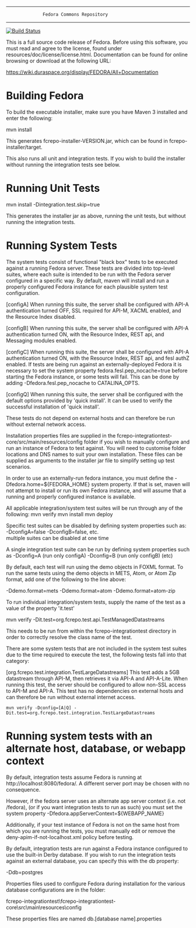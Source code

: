 -------------------------------------------------------------------
                  Fedora Commons Repository
-------------------------------------------------------------------

[![Build Status](https://api.travis-ci.org/Brown-University-Library/fcrepo.svg?branch=master)](http://travis-ci.org/Brown-University-Library/fcrepo)

This is a full source code release of Fedora.  Before using this
software, you must read and agree to the license, found under
resources/doc/license/license.html.  Documentation can be found for
online browsing or download at the following URL:

   https://wiki.duraspace.org/display/FEDORA/All+Documentation

Building Fedora
===============
To build the executable installer, make sure you have Maven 3
installed and enter the following:

  mvn install

This generates fcrepo-installer-VERSION.jar, which can be found in
fcrepo-installer/target.

This also runs all unit and integration tests.  If you wish to build the
installer without running the integration tests see below.

Running Unit Tests
=====================

  mvn install -Dintegration.test.skip=true
  
This generates the installer jar as above, running the unit tests, 
but without running the integration tests.

Running System Tests
====================
The system tests consist of functional "black box" tests to be
executed against a running Fedora server.  These tests are divided
into top-level suites, where each suite is intended to be run with
the Fedora server configured in a specific way.  By default, maven
will install and run a properly configured Fedora instance for each
plausible system test configuration.

  [configA]
    When running this suite, the server shall be configured
    with API-A authentication turned OFF, SSL required for API-M,
    XACML enabled, and the Resource Index disabled.

  [configB]
    When running this suite, the server shall be configured
    with API-A authentication turned ON, with the
    Resource Index, REST api, and Messaging modules enabled.
    
  [configC]
    When running this suite, the server shall be configured
    with API-A authentication turned ON, with the
    Resource Index, REST api, and fesl authZ enabled.  If tests are
    being run against an externally-deployed Fedora it is necessary
    to set the system property fedora.fesl.pep_nocache=true before starting
    the Fedora instance, or some tests will fail.  This can be done by
    adding -Dfedora.fesl.pep_nocache to CATALINA_OPTS.
    
  [configQ]
    When running this suite, the server shall be configured
    with the default options provided by 'quick install'.
    It can be used to verify the successful installation of 'quick install'.
    
These tests do not depend on external hosts and can therefore be
run without external network access.

Installation properties files are supplied in the 
fcrepo-integrationtest-core/src/main/resources/config
folder if you wish to manually configure and run an instance
of Fedora to test against.  You will need to customise folder locations 
and DNS names to suit your own installation.  These files can be supplied
as arguments to the installer jar file to simplify setting up test scenarios.

In order to use an externally-run fedora instance, you must define the
-Dfedora.home=${FEDORA_HOME} system property.  If that is set, maven will not
attempt to install or run its own Fedora instance, and will assume that 
a running and properly configured instance is available.

All applicable integration/system test suites will be run through any of the following:
mvn verify
mvn install
mvn deploy

Specific test suites can be disabled by defining system properties
such as: 
-DconfigA=false
-DconfigB=false, etc.  
multiple suites can be disabled at one time

A single integration test suite can be run by defining system properties
such as 
-Dconfig=A (run only configA)
-Dconfig=B (run only configB)
(etc)

By default, each test will run using the demo objects in
FOXML format.  To run the same tests using the demo objects
in METS, Atom, or Atom Zip format, add one of the following to 
the line above:

  -Ddemo.format=mets
  -Ddemo.format=atom
  -Ddemo.format=atom-zip
  
To run individual integration/system tests, supply the name of the test
as a value of the property 'it.test'
  
 mvn verify -Dit.test=org.fcrepo.test.api.TestManagedDatastreams
 
This needs to be run from within the fcrepo-integrationtest directory in
order to correctly resolve the class name of the test.

There are some system tests that are not included in the system
test suites due to the time required to execute the test,
the following tests fall into that category:

  [org.fcrepo.test.integration.TestLargeDatastreams]
    This test adds a 5GB datastream through API-M, then 
    retrieves it via API-A and API-A-Lite. When running 
    this test, the server should be configured to allow
    non-SSL access to API-M and API-A. This test has no
    dependencies on external hosts and can therefore be 
    run without external internet access.
  
    
    mvn verify -Dconfig=[A|Q] -Dit.test=org.fcrepo.test.integration.TestLargeDatastreams

Running system tests with an alternate host, database, or webapp context
========================================================================
By default, integration tests assume Fedora is running at
http://localhost:8080/fedora/.  A different server port may be
chosen with no consequence.

However, if the fedora server uses an alternate app
server context (i.e. not /fedora), (or if you want integration tests to 
run as such) you must set the system property 
-Dfedora.appServerContext=${WEBAPP_NAME}

Additionally, if your test instance of Fedora is not on the same 
host from which you are running the tests, you must manually 
edit or remove the deny-apim-if-not-localhost.xml policy before
testing.

By default, integration tests are run against a Fedora instance configured
to use the built-in Derby database.  If you wish to run the integration
tests against an external database, you can specify this with the db property:

-Ddb=postgres

Properties files used to configure Fedora during installation for the various 
database configurations are in the folder:

fcrepo-integrationtest\fcrepo-integrationtest-core\src\main\resources\config
 
These properties files are named db.[database name].properties
